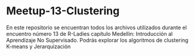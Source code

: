 # Meetup-13-Clustering
En este repositorio se encuentran todos los archivos utilizados durante el encuentro número 13 de R-Ladies capítulo Medellin: Introducción al Aprendizaje No Supervisado. Podrás explorar los algoritmos de clustering K-means y Jerarquización
